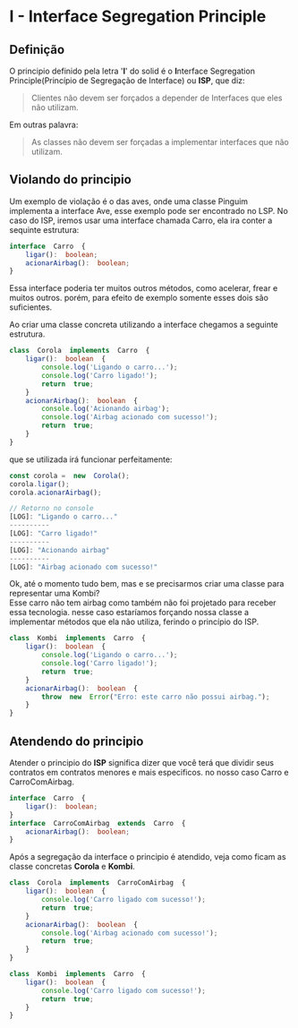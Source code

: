 # I - Interface Segregation Principle

<h2>Definição</h2>
                                                                                                                                                          
O principio definido pela letra '**I**' do solid é o **I**nterface Segregation Principle(Princípio de Segregação de Interface) ou **ISP**, que diz:

> Clientes não devem ser forçados a depender de Interfaces que eles não utilizam.
> 
Em outras palavra:
> As classes não devem ser forçadas a implementar interfaces que não utilizam. 
> 

<h2>Violando do principio</h2>
Um exemplo de violação é o das aves, onde uma classe Pinguim implementa a interface Ave, esse exemplo pode ser encontrado no LSP. 
No caso do ISP, iremos usar uma interface chamada Carro, 
ela ira conter a sequinte estrutura:

```typescript
interface  Carro  {
	ligar():  boolean;
	acionarAirbag():  boolean;
}
```

Essa interface poderia ter muitos outros métodos, como acelerar, frear e muitos outros. porém, para efeito de exemplo somente esses dois são suficientes.

Ao criar uma classe concreta utilizando a interface chegamos a seguinte estrutura.
```typescript
class  Corola  implements  Carro  {
	ligar():  boolean  {
		console.log('Ligando o carro...');
		console.log('Carro ligado!');
		return  true;
	}
	acionarAirbag():  boolean  {
		console.log('Acionando airbag');
		console.log('Airbag acionado com sucesso!');
		return  true;
	}
}
```
que se utilizada irá funcionar perfeitamente:
```typescript
const corola =  new  Corola();
corola.ligar();
corola.acionarAirbag();
```

```typescript
// Retorno no console
[LOG]: "Ligando o carro..."  
----------
[LOG]: "Carro ligado!"  
----------
[LOG]: "Acionando airbag"  
----------
[LOG]: "Airbag acionado com sucesso!"
```

Ok, até o momento tudo bem, mas e se precisarmos criar uma classe para representar uma Kombi?  
Esse carro não tem airbag como também não foi projetado para receber essa tecnologia. nesse caso estaríamos forçando nossa classe a implementar métodos que ela não utiliza, ferindo o princípio do ISP.

```typescript
class  Kombi  implements  Carro  {
	ligar():  boolean  {
		console.log('Ligando o carro...');
		console.log('Carro ligado!');
		return  true;
	}
	acionarAirbag():  boolean  {
		throw  new  Error("Erro: este carro não possui airbag.");
	}
}
```
<h2>Atendendo do principio</h2>

Atender o principio do **ISP** significa dizer que você terá que dividir seus contratos em contratos menores e mais especificos. no nosso caso Carro e CarroComAirbag.
```typescript
interface  Carro  {
	ligar():  boolean;
}
interface  CarroComAirbag  extends  Carro  {
	acionarAirbag():  boolean;
}
```
Após a segregação da interface o principio é atendido, veja como ficam as classe concretas **Corola** e **Kombi**.
```typescript
class  Corola  implements  CarroComAirbag  {
	ligar():  boolean  {
		console.log('Carro ligado com sucesso!');
		return  true;
	}
	acionarAirbag():  boolean  {
		console.log('Airbag acionado com sucesso!');
		return  true;
	}
}
```

```typescript
class  Kombi  implements  Carro  {
	ligar():  boolean  {
		console.log('Carro ligado com sucesso!');
		return  true;
	}
}
```
